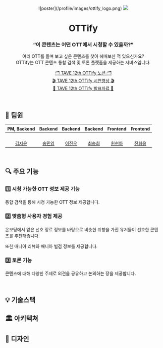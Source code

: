 <div align="middle">
![poster](/profile/images/ottify_logo.png)
<img src="https://github.com/TAVE-balak/OTTify-frontend/assets/75518683/7ca4040d-ce90-4351-a000-acb11a07e6d2" width="200" />
<h1>OTTify</h1>
<h3> “이 콘텐츠는 어떤 OTT에서 시청할 수 있을까?” </h3> 
<p> 여러 OTT를 돌며 보고 싶은 콘텐츠를 찾아 헤매보신 적 있으신가요? <br> OTTify는 OTT 콘텐츠 통합 검색 및 토론 플랫폼을 제공하는 서비스입니다.</p>

[🗂️ TAVE 12th OTTify 노션 🗂️](https://github.com/TAVE-balak/files)
<br>
[🎬 TAVE 12th OTTify 시연영상 🎬]()
<br>
[📑 TAVE 12th OTTify 발표자료 📑](https://github.com/TAVE-balak/files)


</div>

<br>

## 👥 팀원 

|                                         PM, Backend                                       |                                         Backend                                           |                                      Backend                                      |                                    Backend                                    |                                 Frontend                                     |                                    Frontend                                    |
| :---------------------------------------------------------------------------------------: | :---------------------------------------------------------------------------------------: | :-------------------------------------------------------------------------------: | :---------------------------------------------------------------------------: | :--------------------------------------------------------------------------: | :----------------------------------------------------------------------------: |
|     <img src="https://avatars.githubusercontent.com/jyjyjy25" width="400px;" alt=""/>     |      <img src="https://avatars.githubusercontent.com/ankisile" width=400px alt=""/>       | <img src="https://avatars.githubusercontent.com/dionisos198" width=400px alt=""/> | <img src="https://avatars.githubusercontent.com/songhee1" width=400px alt=""> | <img src="https://avatars.githubusercontent.com/wonhyuna" width=400px alt="">| <img src="https://avatars.githubusercontent.com/hwi-woong" width=400px alt=""> |
|                            [김지윤](https://github.com/jyjyjy25)                            |                            [송민영](https://github.com/ankisile)                            |                   [이진우](https://github.com/dionisos198)                         |                            [최송희](https://github.com/songhee1)                |                      [원현아](https://github.com/wonhyuna)                     |                    [진휘웅](https://github.com/hwi-woong)                        |

<br>

## 🔍 주요 기능
### 1️⃣ 시청 가능한 OTT 정보 제공 기능
<p>통합 검색을 통해 시청 가능한 OTT 정보 제공합니다.</p>

### 2️⃣ 맞춤형 사용자 경험 제공
<p>온보딩에서 얻은 선호 장르 정보를 바탕으로 비슷한 취향을 가진 유저들이 선호한 콘텐츠를 추천해줍니다.</p>
<p>또한 매니아 리뷰와 매니아 별점 정보를 제공합니다.</p>

### 3️⃣ 토론 기능
<p>콘텐츠에 대해 다양한 주제로 의견을 공유하고 논의하는 장을 제공합니다.</p>

<br>

## 💡 기술스택


## 🏛 아키텍쳐 

## 🎨 디자인



<!-- [![Netlify Status](https://api.netlify.com/api/v1/badges/0d1a3af0-370b-436d-b41d-545af4adf856/deploy-status)](https://app.netlify.com/sites/attiess/deploys)--!>
